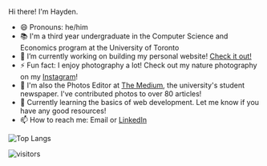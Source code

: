 Hi there! I'm Hayden. 

- 😄 Pronouns: he/him
- 📚 I'm a third year undergraduate in the Computer Science and Economics program at the University of Toronto
- 🔭 I’m currently working on building my personal website! [Check it out!](https://haydenmlh.github.io/ "Hayden Mak - A Computer Scientist &amp; Developer")
- ⚡ Fun fact: I enjoy photography a lot! Check out my nature photography on my [Instagram](https://www.instagram.com/haydennnature/ "Instagram: haydennnature")! 
- 🏢 I'm also the Photos Editor at [The Medium](https://themedium.ca/), the university's student newspaper. I've contributed photos to over 80 articles!
- 🌱 Currently learning the basics of web development. Let me know if you have any good resources!
- 📫 How to reach me: Email or [LinkedIn](https://www.linkedin.com/in/haydenmlh/)

![Top Langs](https://github-readme-stats.vercel.app/api/top-langs/?username=haydenmlh&layout=compact)

 ![visitors](https://visitor-badge.glitch.me/badge?page_id=haydenmlh.haydenmlh)

<!--
**haydenmlh/haydenmlh** is a ✨ _special_ ✨ repository because its `README.md` (this file) appears on your GitHub profile.

Here are some ideas to get you started:

- 🔭 I’m currently working on ...
- 🌱 I’m currently learning ...
- 👯 I’m looking to collaborate on ...
- 🤔 I’m looking for help with ...
- 💬 Ask me about ...
- 📫 How to reach me: ...
- 😄 Pronouns: ...
- ⚡ Fun fact: ...


-->

